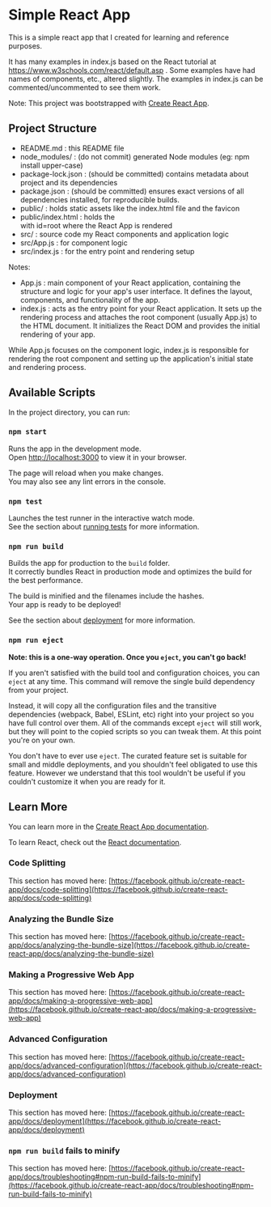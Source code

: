 # Simple React App

This is a simple react app that I created for learning and reference purposes.

It has many examples in index.js based on the React tutorial
at https://www.w3schools.com/react/default.asp .
Some examples have had names of components, etc., altered slightly.
The examples in index.js can be commented/uncommented to see them work.

Note: This project was bootstrapped with [Create React App](https://github.com/facebook/create-react-app).

## Project Structure

- README.md : this README file
- node_modules/ : (do not commit) generated Node modules (eg: npm install upper-case)
- package-lock.json : (should be committed) contains metadata about project and its dependencies
- package.json : (should be committed) ensures exact versions of all dependencies installed, for reproducible builds.
- public/ : holds static assets like the index.html file and the favicon
- public/index.html : holds the <div> with id=root where the React App is rendered
- src/ : source code my React components and application logic
- src/App.js : for component logic
- src/index.js : for the entry point and rendering setup

Notes:
- App.js : main component of your React application, containing the structure and logic for your app's user interface. It defines the layout, components, and functionality of the app.
- index.js : acts as the entry point for your React application. It sets up the rendering process and attaches the root component (usually App.js) to the HTML document. It initializes the React DOM and provides the initial rendering of your app.

While App.js focuses on the component logic, index.js is responsible for rendering the root component and setting up the application's initial state and rendering process.

## Available Scripts

In the project directory, you can run:

### `npm start`

Runs the app in the development mode.\
Open [http://localhost:3000](http://localhost:3000) to view it in your browser.

The page will reload when you make changes.\
You may also see any lint errors in the console.

### `npm test`

Launches the test runner in the interactive watch mode.\
See the section about [running tests](https://facebook.github.io/create-react-app/docs/running-tests) for more information.

### `npm run build`

Builds the app for production to the `build` folder.\
It correctly bundles React in production mode and optimizes the build for the best performance.

The build is minified and the filenames include the hashes.\
Your app is ready to be deployed!

See the section about [deployment](https://facebook.github.io/create-react-app/docs/deployment) for more information.

### `npm run eject`

**Note: this is a one-way operation. Once you `eject`, you can't go back!**

If you aren't satisfied with the build tool and configuration choices, you can `eject` at any time. This command will remove the single build dependency from your project.

Instead, it will copy all the configuration files and the transitive dependencies (webpack, Babel, ESLint, etc) right into your project so you have full control over them. All of the commands except `eject` will still work, but they will point to the copied scripts so you can tweak them. At this point you're on your own.

You don't have to ever use `eject`. The curated feature set is suitable for small and middle deployments, and you shouldn't feel obligated to use this feature. However we understand that this tool wouldn't be useful if you couldn't customize it when you are ready for it.

## Learn More

You can learn more in the [Create React App documentation](https://facebook.github.io/create-react-app/docs/getting-started).

To learn React, check out the [React documentation](https://reactjs.org/).

### Code Splitting

This section has moved here: [https://facebook.github.io/create-react-app/docs/code-splitting](https://facebook.github.io/create-react-app/docs/code-splitting)

### Analyzing the Bundle Size

This section has moved here: [https://facebook.github.io/create-react-app/docs/analyzing-the-bundle-size](https://facebook.github.io/create-react-app/docs/analyzing-the-bundle-size)

### Making a Progressive Web App

This section has moved here: [https://facebook.github.io/create-react-app/docs/making-a-progressive-web-app](https://facebook.github.io/create-react-app/docs/making-a-progressive-web-app)

### Advanced Configuration

This section has moved here: [https://facebook.github.io/create-react-app/docs/advanced-configuration](https://facebook.github.io/create-react-app/docs/advanced-configuration)

### Deployment

This section has moved here: [https://facebook.github.io/create-react-app/docs/deployment](https://facebook.github.io/create-react-app/docs/deployment)

### `npm run build` fails to minify

This section has moved here: [https://facebook.github.io/create-react-app/docs/troubleshooting#npm-run-build-fails-to-minify](https://facebook.github.io/create-react-app/docs/troubleshooting#npm-run-build-fails-to-minify)
